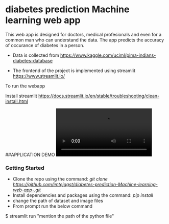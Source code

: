 # diabetes prediction Machine learning web app

This web app is designed for doctors, medical profesionals and even for a common man who can understand the data. The app predicts the accuracy of occurance of diabetes in a person.

* Data is collected from https://www.kaggle.com/uciml/pima-indians-diabetes-database

* The frontend of the project is implemented using streamlit https://www.streamlit.io/

To run the webapp

Install streamlit https://docs.streamlit.io/en/stable/troubleshooting/clean-install.html

##APPLICATION DEMO
![**Diabetes detection ML web app demo](https://github.com/imtejagst/diabetes-prediction-Machine-learning-web-app-/blob/master/webapp%20%C2%B7%20Streamlit.mp4)

### Getting Started
* Clone the repo using the command: *git clone https://github.com/imtejagst/diabetes-prediction-Machine-learning-web-app-.git*
* Install dependencies and packages using the command: *pip install*
* change the path of dataset and image files
* From prompt run the below command

$ streamlit run "mention the path of the python file"



